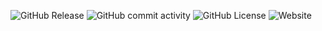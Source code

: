 ![GitHub Release](https://img.shields.io/github/v/release/cwmkt/changelog)
![GitHub commit activity](https://img.shields.io/github/commit-activity/w/cwmkt/changelog)
![GitHub License](https://img.shields.io/github/license/cwmkt/changelog)
![Website](https://img.shields.io/website?url=https%3A%2F%2Fcwmkt.com.br)

